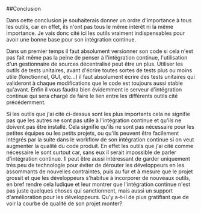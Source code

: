 ##Conclusion

Dans cette conclusion je souhaiterais donner un ordre d'importance à tous les outils, car en effet, ils n'ont pas tous le même intérêt ni la même importance. Je vais donc cité ici les outils vraiment indispensables pour avoir une bonne base pour son intégration continue. 

Dans un premier temps il faut absolument versionner son code si cela n'est pas fait même pas la peine de penser à l'intégration continue, l'utilisation d'un gestionnaire de sources décentralisé peut être un plus. Utiliser les outils de tests unitaires, avant d'écrire toutes sortes de tests plus ou moins utile (fonctionnel, GUI, etc...) il faut absolument écrire des tests unitaires qui valideront à chaque modifications que le code est toujours aussi stable qu'avant. Enfin il vous faudra bien évidemment le serveur d'intégration continue qui sera chargé de faire le lien entre les différents outils cité précédemment.

Si les outils que j'ai cité ci-dessus sont les plus importants cela ne signifie pas que les autres ne sont pas utile à l'intégration continue et qu'ils ne doivent pas être installé. Cela signifie qu'ils ne sont pas nécessaire pour les petites équipes ou les petits projets, ou qu'ils peuvent être facilement intégrés par la suite dans le workflow de son intégration continue si on veut augmenter la qualité du code produit. En effet les outils que j'ai cité comme nécessaire le sont surtout car, sans eux il serait impossible de parler d'intégration continue. Il peut être aussi intéressant de garder uniquement très peu de technologie pour éviter de dérouter les développeurs en les assommants de nouvelles contraintes, puis au fur et à mesure que le projet grossit et que les développeurs s'habitue à incorporer de nouveaux outils, en bref rendre cela ludique et leur montrer que l'intégration continue n'est pas juste quelques choses qui sanctionnent, mais aussi un support d'amélioration pour les développeurs. Qu'y a-t-il de plus gratifiant que de voir la courbe de qualité de son projet monter?
